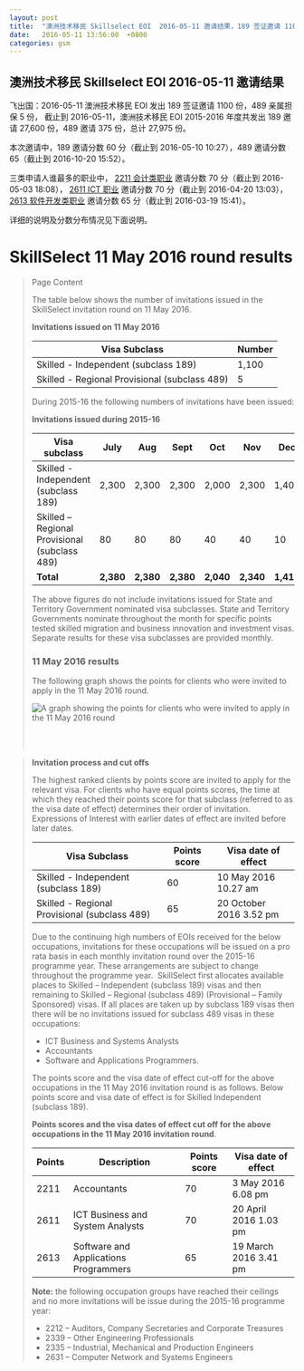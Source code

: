 ```yaml
---
layout: post
title:  "澳洲技术移民 Skillselect EOI  2016-05-11 邀请结果，189 签证邀请 1100 份，489 亲属担保 5 份"
date:   2016-05-11 13:56:00  +0800
categories: gsm
---
```


## 澳洲技术移民 Skillselect EOI  2016-05-11 邀请结果

飞出国：2016-05-11 澳洲技术移民 EOI 发出 189 签证邀请 1100 份，489 亲属担保 5 份，
截止到 2016-05-11，澳洲技术移民 EOI 2015-2016 年度共发出 189 邀请 27,600 份，489 邀请 375 份，总计 27,975 份。

本次邀请中，189 邀请分数 60 分（截止到 2016-05-10 10:27），489 邀请分数 65（截止到 2016-10-20 15:52）。

三类申请人谁最多的职业中， [2211 会计类职业](http://bbs.fcgvisa.com/t/anzsco-2211-accountants-flyabroad/7058) 邀请分数 70 分（截止到 2016-05-03 18:08），
[2611 ICT 职业](http://bbs.fcgvisa.com/t/anzsco-2611-ict-ict-business-and-systems-analysts-flyabroad/7133) 邀请分数 70 分（截止到 2016-04-20 13:03），
[2613 软件开发类职业](http://bbs.fcgvisa.com/t/anzsco-2613-software-and-applications-programmers-flyabroad/7134) 邀请分数 65 分（截止到 2016-03-19 15:41）。

详细的说明及分数分布情况见下面说明。

# SkillSelect 11 May 2016 round results
> <!--Page content-->
> Page Content
> 
> ​​​​​​​​​The table below shows the number of invitations issued in the SkillSelect invitation round on 11 May 2016.
> 
> **Invitations issued&nbsp;on&nbsp;11 May 2016**
> 
> | Visa Subclass | Number |
> | --- | --- |
> | Skilled - Independent (subclass 189) | 1,100 |
> | Skilled - Regional Provisional (subclass 489) | 5 |
> 
> During 2015-16 the following numbers of invitations have been issued:
> 
> **Invitations issued&nbsp;during 2015-16**
> 
> | Visa subclass | July | Aug | Sept | Oct | Nov | Dec | Jan | Feb | Mar | Apr | May | Total |
> | --- | --- | --- | --- | --- | --- | --- | --- | --- | --- | --- | --- | --- |
> | Skilled - Independent (subclass 189) | 2,300  | 2,300  | 2,300  | 2,000  | 2,300  | 1,400  | 4,800  | 3,200 | 2,600 | 2,200 | 1,100 | 27,600 |
> | Skilled – Regional Provisional (subclass 489) | 80  | 80  | 80  | 40  | 40  | 10  | 10  | 10 | 10 | 10 | 5 | 375 |
> | **Total** | **2,380** | **2,380** | **2,380** | **2,040** | **2,340** | **1,410** | **4,810** | **3,210** | **2,610** | **2,210** | **1,105** | **27,975** |
> 
> The above figures do not include invitations issued for State and Territory Government nominated visa subclasses. State and Territory Governments nominate throughout the month for specific points tested skilled migration and business innovation and investment visas. Separate results for these visa subclasses are provided monthly.
> 
> ### 11 May&nbsp;2016 results
> 
> The following graph shows the points for clients who were invited to apply in the&nbsp;11 May 2016&nbsp;round.
> 
> ![A graph showing the points for clients who were invited to apply in the 11 May 2016 round](http://www.border.gov.au/WorkinginAustralia/PublishingImages/11-may-2016.jpg)&nbsp;
> 
>  ​ 
> 
> **Invitation process and cut offs**
> 
> The highest ranked clients by points score are invited to apply for the relevant visa. For clients who have equal points scores, the time at which they reached their points score for that subclass (referred to as the visa date of effect) determines their order of invitation. Expressions of Interest with earlier dates of effect are invited before later dates.
> 
> | Visa Subclass | Points score | Visa date of effect |
> | --- | --- | --- |
> | Skilled - Independent (subclass 189) | 60 | 10 May 2016 10.27 am |
> | Skilled - Regional Provisional (subclass 489) | 65 | 20 October 2016 3.52 pm |
> 
> Due to the continuing high numbers of EOIs received for the below occupations, invitations for these occupations will be issued on a pro rata basis in each monthly invitation round over the 2015-16 programme year. These arrangements are subject to change throughout the programme year.&nbsp; SkillSelect first allocates available places to Skilled – Independent (subclass 189) visas and then remaining to Skilled – Regional (subclass 489) (Provisional – Family Spon​sored) visas. If all places are taken up by subclass 189 visas then there will be no invitations issued for subclass 489 visas in these occupations:
> 
> - ICT Business and Systems Analysts
> - Accountants​
> - Software and Applications Programmers.
> 
> The points score and the visa date of effect cut-off for the above occupations in the 11 May 2016 invitation round is as follows.&nbsp;Below points score and visa date of effect is for Skilled Independent (subclass 189).
> 
> **Points scores and the visa dates of effect cut off for the above occupations in the&nbsp;11 May 2016 invitation round**.
> 
> | Points | Description | Points score | Visa date of effect |
> | --- | --- | --- | --- |
> | 2211 | Accountants | 70 | 3 May 2016 6.08 pm |
> | 2611 | ICT Business and ​System Analysts | 70 | 20 April 2016 1.03 pm​ |
> | 2613 | Software and Applications Programmers | 65 | 19 March 2016 3.41 pm |
> 
> **Note:**&nbsp;the following occupation groups have reached their ceilings and no more invitations will be issue during the 2015-16 programme year:
> 
> - 2212 – Auditors, Company Secretaries and Corporate Treasures 
> - 2339 – Other Engineering Professionals
> - 2335 – Industrial, Mechanical and Production Engineers
> - 2631 – Computer Network and Systems Engineers
> 

